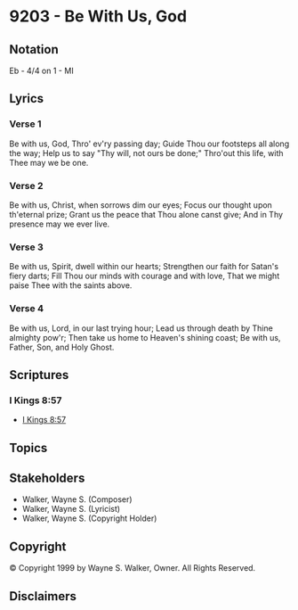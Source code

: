 # 9203 - Be With Us, God

## Notation

Eb - 4/4 on 1 - MI

## Lyrics

### Verse 1

Be with us, God, Thro' ev'ry passing day; Guide Thou our footsteps all along the way; Help us to say "Thy will, not ours be done;" Thro'out this life, with Thee may we be one.

### Verse 2

Be with us, Christ, when sorrows dim our eyes; Focus our thought upon th'eternal prize; Grant us the peace that Thou alone canst give; And in Thy presence may we ever live.

### Verse 3

Be with us, Spirit, dwell within our hearts; Strengthen our faith for Satan's fiery darts; Fill Thou our minds with courage and with love, That we might paise Thee with the saints above.

### Verse 4

Be with us, Lord, in our last trying hour; Lead us through death by Thine almighty pow'r; Then take us home to Heaven's shining coast; Be with us, Father, Son, and Holy Ghost.


## Scriptures

### I Kings 8:57

- [I Kings 8:57](https://www.biblegateway.com/passage/?search=I%20Kings%208%3A57)


## Topics


## Stakeholders

- Walker, Wayne S. (Composer)
- Walker, Wayne S. (Lyricist)
- Walker, Wayne S. (Copyright Holder)

## Copyright

© Copyright 1999 by Wayne S. Walker, Owner. All Rights Reserved.


## Disclaimers


